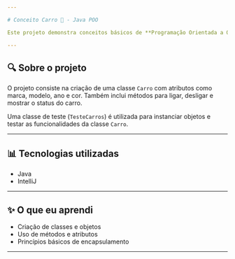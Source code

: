 ```yaml
---

# Conceito Carro 🚗 - Java POO

Este projeto demonstra conceitos básicos de **Programação Orientada a Objetos (POO)** em **Java**, através da criação de uma classe que representa um carro.

---
```


## 🔍 Sobre o projeto
O projeto consiste na criação de uma classe `Carro` com atributos como marca, modelo, ano e cor. Também inclui métodos para ligar, desligar e mostrar o status do carro.

Uma classe de teste (`TesteCarros`) é utilizada para instanciar objetos e testar as funcionalidades da classe `Carro`.

---

## 📊 Tecnologias utilizadas
- Java
- IntelliJ

---

## ✨ O que eu aprendi
- Criação de classes e objetos
- Uso de métodos e atributos
- Princípios básicos de encapsulamento

---
